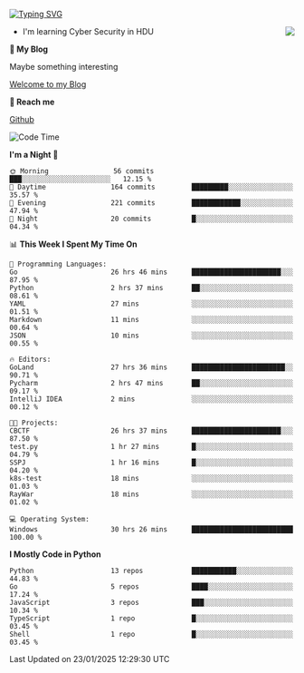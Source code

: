 [![Typing SVG](https://readme-typing-svg.herokuapp.com?font=Fira+Code&pause=1000&random=false&width=450&height=60&lines=Hello+%F0%9F%91%8B%F0%9F%8F%BB;I'm+JBNRZ)](https://git.io/typing-svg)

<a href="#">
  <img align="right" src="https://github-readme-stats.vercel.app/api?username=JBNRZ&show_icons=true&bg_color=15,f2f7fd,E0EAFC" />
</a>

- I'm learning Cyber Security in HDU

 **🌱 My Blog**

Maybe something interesting

[Welcome to my Blog](https://jbnrz.com.cn/)

 **💬 Reach me** 

[Github](https://github.com/JBNRZ)


<!--START_SECTION:waka-->
![Code Time](http://img.shields.io/badge/Code%20Time-867%20hrs%2026%20mins-blue)

**I'm a Night 🦉** 

```text
🌞 Morning                56 commits          ███░░░░░░░░░░░░░░░░░░░░░░   12.15 % 
🌆 Daytime                164 commits         █████████░░░░░░░░░░░░░░░░   35.57 % 
🌃 Evening                221 commits         ████████████░░░░░░░░░░░░░   47.94 % 
🌙 Night                  20 commits          █░░░░░░░░░░░░░░░░░░░░░░░░   04.34 % 
```


📊 **This Week I Spent My Time On** 

```text
💬 Programming Languages: 
Go                       26 hrs 46 mins      ██████████████████████░░░   87.95 % 
Python                   2 hrs 37 mins       ██░░░░░░░░░░░░░░░░░░░░░░░   08.61 % 
YAML                     27 mins             ░░░░░░░░░░░░░░░░░░░░░░░░░   01.51 % 
Markdown                 11 mins             ░░░░░░░░░░░░░░░░░░░░░░░░░   00.64 % 
JSON                     10 mins             ░░░░░░░░░░░░░░░░░░░░░░░░░   00.55 % 

🔥 Editors: 
GoLand                   27 hrs 36 mins      ███████████████████████░░   90.71 % 
Pycharm                  2 hrs 47 mins       ██░░░░░░░░░░░░░░░░░░░░░░░   09.17 % 
IntelliJ IDEA            2 mins              ░░░░░░░░░░░░░░░░░░░░░░░░░   00.12 % 

🐱‍💻 Projects: 
CBCTF                    26 hrs 37 mins      ██████████████████████░░░   87.50 % 
test.py                  1 hr 27 mins        █░░░░░░░░░░░░░░░░░░░░░░░░   04.79 % 
SSPJ                     1 hr 16 mins        █░░░░░░░░░░░░░░░░░░░░░░░░   04.20 % 
k8s-test                 18 mins             ░░░░░░░░░░░░░░░░░░░░░░░░░   01.03 % 
RayWar                   18 mins             ░░░░░░░░░░░░░░░░░░░░░░░░░   01.02 % 

💻 Operating System: 
Windows                  30 hrs 26 mins      █████████████████████████   100.00 % 
```

**I Mostly Code in Python** 

```text
Python                   13 repos            ███████████░░░░░░░░░░░░░░   44.83 % 
Go                       5 repos             ████░░░░░░░░░░░░░░░░░░░░░   17.24 % 
JavaScript               3 repos             ███░░░░░░░░░░░░░░░░░░░░░░   10.34 % 
TypeScript               1 repo              █░░░░░░░░░░░░░░░░░░░░░░░░   03.45 % 
Shell                    1 repo              █░░░░░░░░░░░░░░░░░░░░░░░░   03.45 % 
```




 Last Updated on 23/01/2025 12:29:30 UTC
<!--END_SECTION:waka-->
